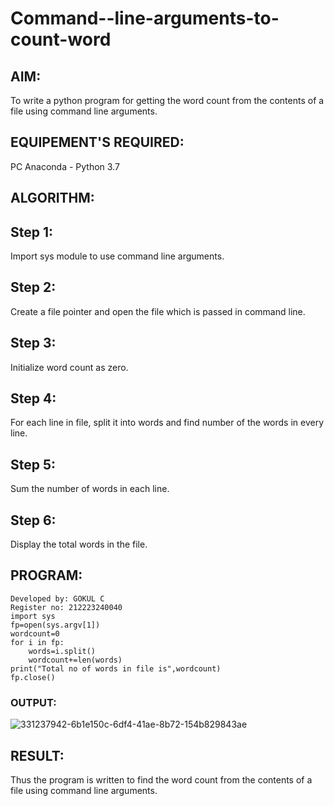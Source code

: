 # Command--line-arguments-to-count-word
## AIM:
To write a python program for getting the word count from the contents of a file using command line arguments.
## EQUIPEMENT'S REQUIRED: 
PC
Anaconda - Python 3.7
## ALGORITHM: 
## Step 1:
Import sys module to use command line arguments.

## Step 2:
Create a file pointer and open the file which is passed in command line.

## Step 3:
Initialize word count as zero.

## Step 4:
For each line in file, split it into words and find number of the words in every line.

## Step 5:
Sum the number of words in each line.

## Step 6:
Display the total words in the file.

## PROGRAM:
```
Developed by: GOKUL C
Register no: 212223240040
import sys
fp=open(sys.argv[1])
wordcount=0
for i in fp:
    words=i.split()
    wordcount+=len(words)
print("Total no of words in file is",wordcount)
fp.close()
```

### OUTPUT:

![331237942-6b1e150c-6df4-41ae-8b72-154b829843ae](https://github.com/Gokul1410/Command--line-arguments-to-count-word/assets/153058321/2466e630-f39e-4d7d-82c2-3322cfd5ea2e)


## RESULT:
Thus the program is written to find the word count from the contents of a file using command line arguments.
